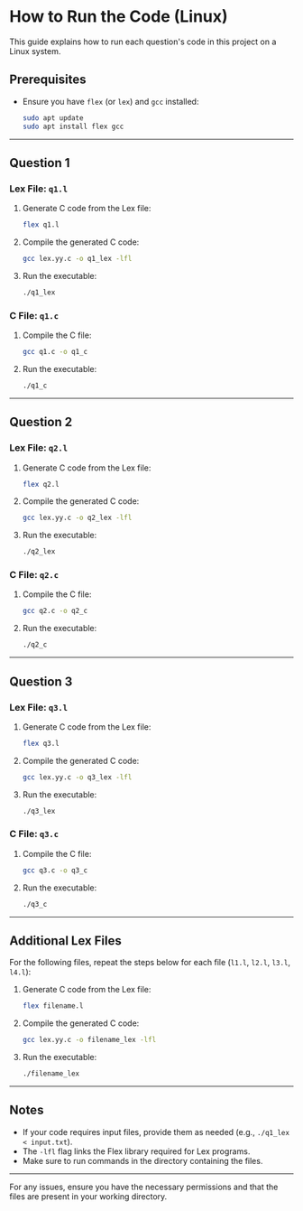 
# How to Run the Code (Linux)

This guide explains how to run each question's code in this project on a Linux system.

## Prerequisites
- Ensure you have `flex` (or `lex`) and `gcc` installed:
  ```sh
  sudo apt update
  sudo apt install flex gcc
  ```

---

## Question 1

### Lex File: `q1.l`
1. Generate C code from the Lex file:
   ```sh
   flex q1.l
   ```
2. Compile the generated C code:
   ```sh
   gcc lex.yy.c -o q1_lex -lfl
   ```
3. Run the executable:
   ```sh
   ./q1_lex
   ```

### C File: `q1.c`
1. Compile the C file:
   ```sh
   gcc q1.c -o q1_c
   ```
2. Run the executable:
   ```sh
   ./q1_c
   ```

---

## Question 2

### Lex File: `q2.l`
1. Generate C code from the Lex file:
   ```sh
   flex q2.l
   ```
2. Compile the generated C code:
   ```sh
   gcc lex.yy.c -o q2_lex -lfl
   ```
3. Run the executable:
   ```sh
   ./q2_lex
   ```

### C File: `q2.c`
1. Compile the C file:
   ```sh
   gcc q2.c -o q2_c
   ```
2. Run the executable:
   ```sh
   ./q2_c
   ```

---

## Question 3

### Lex File: `q3.l`
1. Generate C code from the Lex file:
   ```sh
   flex q3.l
   ```
2. Compile the generated C code:
   ```sh
   gcc lex.yy.c -o q3_lex -lfl
   ```
3. Run the executable:
   ```sh
   ./q3_lex
   ```

### C File: `q3.c`
1. Compile the C file:
   ```sh
   gcc q3.c -o q3_c
   ```
2. Run the executable:
   ```sh
   ./q3_c
   ```

---

## Additional Lex Files

For the following files, repeat the steps below for each file (`l1.l`, `l2.l`, `l3.l`, `l4.l`):

1. Generate C code from the Lex file:
   ```sh
   flex filename.l
   ```
2. Compile the generated C code:
   ```sh
   gcc lex.yy.c -o filename_lex -lfl
   ```
3. Run the executable:
   ```sh
   ./filename_lex
   ```

---

## Notes
- If your code requires input files, provide them as needed (e.g., `./q1_lex < input.txt`).
- The `-lfl` flag links the Flex library required for Lex programs.
- Make sure to run commands in the directory containing the files.

---

For any issues, ensure you have the necessary permissions and that the files are present in your working directory.
